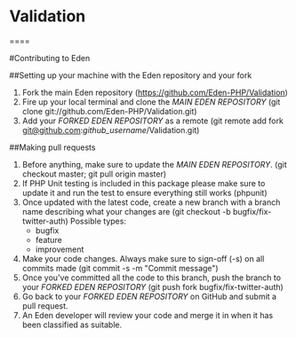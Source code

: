 # Validation

====

#Contributing to Eden

##Setting up your machine with the Eden repository and your fork

1. Fork the main Eden repository (https://github.com/Eden-PHP/Validation)
2. Fire up your local terminal and clone the *MAIN EDEN REPOSITORY* (git clone git://github.com/Eden-PHP/Validation.git)
3. Add your *FORKED EDEN REPOSITORY* as a remote (git remote add fork git@github.com:*github_username*/Validation.git)

##Making pull requests

1. Before anything, make sure to update the *MAIN EDEN REPOSITORY*. (git checkout master; git pull origin master)
2. If PHP Unit testing is included in this package please make sure to update it and run the test to ensure everything still works (phpunit)
3. Once updated with the latest code, create a new branch with a branch name describing what your changes are (git checkout -b bugfix/fix-twitter-auth)
    Possible types:
    - bugfix
    - feature
    - improvement
4. Make your code changes. Always make sure to sign-off (-s) on all commits made (git commit -s -m "Commit message")
5. Once you've committed all the code to this branch, push the branch to your *FORKED EDEN REPOSITORY* (git push fork bugfix/fix-twitter-auth)
6. Go back to your *FORKED EDEN REPOSITORY* on GitHub and submit a pull request.
7. An Eden developer will review your code and merge it in when it has been classified as suitable.